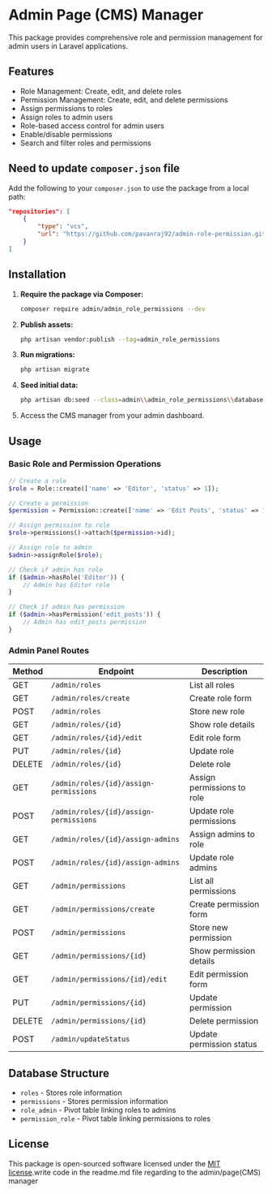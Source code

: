 # Admin Page (CMS) Manager

This package provides comprehensive role and permission management for admin users in Laravel applications.

## Features

- Role Management: Create, edit, and delete roles
- Permission Management: Create, edit, and delete permissions
- Assign permissions to roles
- Assign roles to admin users
- Role-based access control for admin users
- Enable/disable permissions
- Search and filter roles and permissions

## Need to update `composer.json` file

Add the following to your `composer.json` to use the package from a local path:

```json
"repositories": [
    {
        "type": "vcs",
        "url": "https://github.com/pavanraj92/admin-role-permission.git"
    }
]
```

## Installation

1. **Require the package via Composer:**
    ```bash
    composer require admin/admin_role_permissions --dev
    ```

2. **Publish assets:**
    ```bash
    php artisan vendor:publish --tag=admin_role_permissions
    ```

3. **Run migrations:**
    ```bash
    php artisan migrate
    ```

4. **Seed initial data:**
    ```bash
    php artisan db:seed --class=admin\\admin_role_permissions\\database\\seeders\\AdminRolePermissionDatabaseSeeder
    ```

2. Access the CMS manager from your admin dashboard.

## Usage

### Basic Role and Permission Operations

```php
// Create a role
$role = Role::create(['name' => 'Editor', 'status' => 1]);

// Create a permission
$permission = Permission::create(['name' => 'Edit Posts', 'status' => 1]);

// Assign permission to role
$role->permissions()->attach($permission->id);

// Assign role to admin
$admin->assignRole($role);

// Check if admin has role
if ($admin->hasRole('Editor')) {
    // Admin has Editor role
}

// Check if admin has permission
if ($admin->hasPermission('edit_posts')) {
    // Admin has edit_posts permission
}
```

### Admin Panel Routes

| Method | Endpoint | Description |
|--------|----------|-------------|
| GET    | `/admin/roles` | List all roles |
| GET    | `/admin/roles/create` | Create role form |
| POST   | `/admin/roles` | Store new role |
| GET    | `/admin/roles/{id}` | Show role details |
| GET    | `/admin/roles/{id}/edit` | Edit role form |
| PUT    | `/admin/roles/{id}` | Update role |
| DELETE | `/admin/roles/{id}` | Delete role |
| GET    | `/admin/roles/{id}/assign-permissions` | Assign permissions to role |
| POST   | `/admin/roles/{id}/assign-permissions` | Update role permissions |
| GET    | `/admin/roles/{id}/assign-admins` | Assign admins to role |
| POST   | `/admin/roles/{id}/assign-admins` | Update role admins |
| GET    | `/admin/permissions` | List all permissions |
| GET    | `/admin/permissions/create` | Create permission form |
| POST   | `/admin/permissions` | Store new permission |
| GET    | `/admin/permissions/{id}` | Show permission details |
| GET    | `/admin/permissions/{id}/edit` | Edit permission form |
| PUT    | `/admin/permissions/{id}` | Update permission |
| DELETE | `/admin/permissions/{id}` | Delete permission |
| POST   | `/admin/updateStatus` | Update permission status |

## Database Structure

- `roles` - Stores role information
- `permissions` - Stores permission information  
- `role_admin` - Pivot table linking roles to admins
- `permission_role` - Pivot table linking permissions to roles

## License

This package is open-sourced software licensed under the [MIT license](LICENSE).write code in the readme.md file regarding to the admin/page(CMS) manager

